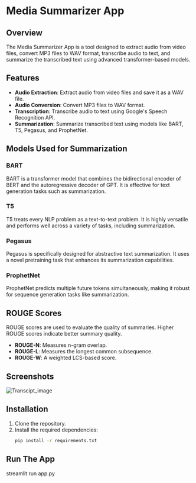 # Media Summarizer App

## Overview
The Media Summarizer App is a tool designed to extract audio from video files, convert MP3 files to WAV format, transcribe audio to text, and summarize the transcribed text using advanced transformer-based models.

## Features
- **Audio Extraction**: Extract audio from video files and save it as a WAV file.
- **Audio Conversion**: Convert MP3 files to WAV format.
- **Transcription**: Transcribe audio to text using Google's Speech Recognition API.
- **Summarization**: Summarize transcribed text using models like BART, T5, Pegasus, and ProphetNet.

## Models Used for Summarization
### BART
BART is a transformer model that combines the bidirectional encoder of BERT and the autoregressive decoder of GPT. It is effective for text generation tasks such as summarization.

### T5
T5 treats every NLP problem as a text-to-text problem. It is highly versatile and performs well across a variety of tasks, including summarization.

### Pegasus
Pegasus is specifically designed for abstractive text summarization. It uses a novel pretraining task that enhances its summarization capabilities.

### ProphetNet
ProphetNet predicts multiple future tokens simultaneously, making it robust for sequence generation tasks like summarization.

## ROUGE Scores
ROUGE scores are used to evaluate the quality of summaries. Higher ROUGE scores indicate better summary quality.

- **ROUGE-N**: Measures n-gram overlap.
- **ROUGE-L**: Measures the longest common subsequence.
- **ROUGE-W**: A weighted LCS-based score.

## Screenshots
![Transcipt_image](https://github.com/user-attachments/assets/8ea68972-209a-4419-ad9a-431369b6f867)

## Installation
1. Clone the repository.
2. Install the required dependencies:
   ```bash
   pip install -r requirements.txt

## Run The App 
streamlit run app.py
